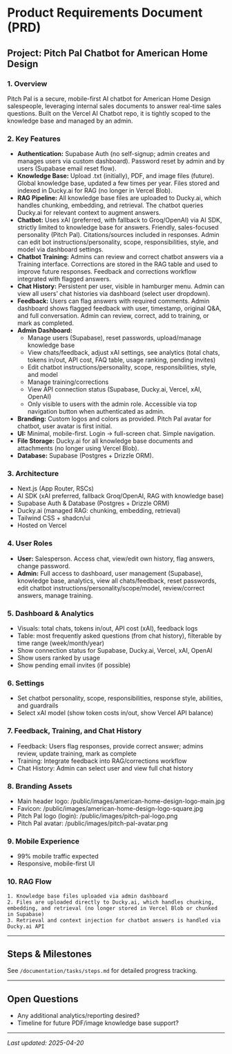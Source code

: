 # Product Requirements Document (PRD)

## Project: Pitch Pal Chatbot for American Home Design

### 1. Overview
Pitch Pal is a secure, mobile-first AI chatbot for American Home Design salespeople, leveraging internal sales documents to answer real-time sales questions. Built on the Vercel AI Chatbot repo, it is tightly scoped to the knowledge base and managed by an admin.

### 2. Key Features
- **Authentication:** Supabase Auth (no self-signup; admin creates and manages users via custom dashboard). Password reset by admin and by users (Supabase email reset flow).
- **Knowledge Base:** Upload .txt (initially), PDF, and image files (future). Global knowledge base, updated a few times per year. Files stored and indexed in Ducky.ai for RAG (no longer in Vercel Blob).
- **RAG Pipeline:** All knowledge base files are uploaded to Ducky.ai, which handles chunking, embedding, and retrieval. The chatbot queries Ducky.ai for relevant context to augment answers.
- **Chatbot:** Uses xAI (preferred, with fallback to Groq/OpenAI) via AI SDK, strictly limited to knowledge base for answers. Friendly, sales-focused personality (Pitch Pal). Citations/sources included in responses. Admin can edit bot instructions/personality, scope, responsibilities, style, and model via dashboard settings.
- **Chatbot Training:** Admins can review and correct chatbot answers via a Training interface. Corrections are stored in the RAG table and used to improve future responses. Feedback and corrections workflow integrated with flagged answers.
- **Chat History:** Persistent per user, visible in hamburger menu. Admin can view all users’ chat histories via dashboard (select user dropdown).
- **Feedback:** Users can flag answers with required comments. Admin dashboard shows flagged feedback with user, timestamp, original Q&A, and full conversation. Admin can review, correct, add to training, or mark as completed.
- **Admin Dashboard:**
    - Manage users (Supabase), reset passwords, upload/manage knowledge base
    - View chats/feedback, adjust xAI settings, see analytics (total chats, tokens in/out, API cost, FAQ table, usage ranking, pending invites)
    - Edit chatbot instructions/personality, scope, responsibilities, style, and model
    - Manage training/corrections
    - View API connection status (Supabase, Ducky.ai, Vercel, xAI, OpenAI)
    - Only visible to users with the admin role. Accessible via top navigation button when authenticated as admin.
- **Branding:** Custom logos and colors as provided. Pitch Pal avatar for chatbot, user avatar is first initial.
- **UI:** Minimal, mobile-first. Login → full-screen chat. Simple navigation.
- **File Storage:** Ducky.ai for all knowledge base documents and attachments (no longer using Vercel Blob).
- **Database:** Supabase (Postgres + Drizzle ORM).

### 3. Architecture
- Next.js (App Router, RSCs)
- AI SDK (xAI preferred, fallback Groq/OpenAI, RAG with knowledge base)
- Supabase Auth & Database (Postgres + Drizzle ORM)
- Ducky.ai (managed RAG: chunking, embedding, retrieval)
- Tailwind CSS + shadcn/ui
- Hosted on Vercel

### 4. User Roles
- **User:** Salesperson. Access chat, view/edit own history, flag answers, change password.
- **Admin:** Full access to dashboard, user management (Supabase), knowledge base, analytics, view all chats/feedback, reset passwords, edit chatbot instructions/personality/scope/model, review/correct answers, manage training.

### 5. Dashboard & Analytics
- Visuals: total chats, tokens in/out, API cost (xAI), feedback logs
- Table: most frequently asked questions (from chat history), filterable by time range (week/month/year)
- Show connection status for Supabase, Ducky.ai, Vercel, xAI, OpenAI
- Show users ranked by usage
- Show pending email invites (if possible)

### 6. Settings
- Set chatbot personality, scope, responsibilities, response style, abilities, and guardrails
- Select xAI model (show token costs in/out, show Vercel API balance)

### 7. Feedback, Training, and Chat History
- Feedback: Users flag responses, provide correct answer; admins review, update training, mark as complete
- Training: Integrate feedback into RAG/corrections workflow
- Chat History: Admin can select user and view full chat history

### 8. Branding Assets
- Main header logo: /public/images/american-home-design-logo-main.jpg
- Favicon: /public/images/american-home-design-logo-square.jpg
- Pitch Pal logo (login): /public/images/pitch-pal-logo.png
- Pitch Pal avatar: /public/images/pitch-pal-avatar.png

### 9. Mobile Experience
- 99% mobile traffic expected
- Responsive, mobile-first UI

### 10. RAG Flow
    1. Knowledge base files uploaded via admin dashboard
    2. Files are uploaded directly to Ducky.ai, which handles chunking, embedding, and retrieval (no longer stored in Vercel Blob or chunked in Supabase)
    3. Retrieval and context injection for chatbot answers is handled via Ducky.ai API

---

## Steps & Milestones
See `/documentation/tasks/steps.md` for detailed progress tracking.

---

## Open Questions
- Any additional analytics/reporting desired?
- Timeline for future PDF/image knowledge base support?

---

_Last updated: 2025-04-20_

